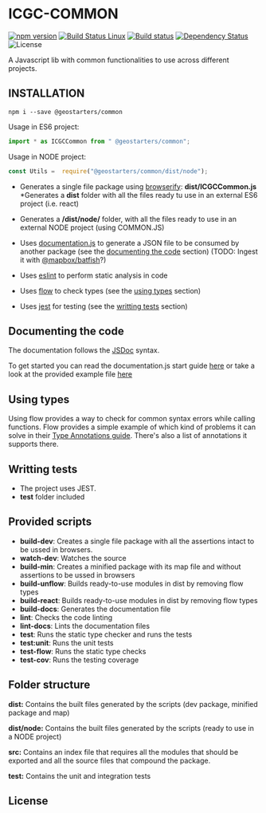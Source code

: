 # ICGC-COMMON
[![npm version](https://badge.fury.io/js/%40geostarters%2Fcommon.svg)](https://badge.fury.io/js/%40geostarters%2Fcommon)
[![Build Status Linux](https://travis-ci.org/geostarters/icgc-js-common.svg?branch=master)](https://travis-ci.org/geostarters/icgc-js-common)
[![Build status](https://ci.appveyor.com/api/projects/status/aa2bikit893mt4xq/branch/master?svg=true)](https://ci.appveyor.com/project/geostarters/icgc-js-common/branch/master)
[![Dependency Status](https://david-dm.org/geostarters/icgc-js-common.svg)](https://david-dm.org/geostarters/icgc-js-common)
![License](https://img.shields.io/badge/license-MIT-blue.svg)

A Javascript lib with common functionalities to use across different projects.

## <a name="install"></a>INSTALLATION

```
npm i --save @geostarters/common
```

Usage in ES6 project:
``` js
import * as ICGCCommon from " @geostarters/common";
```

Usage in NODE project:
``` js
const Utils =  require("@geostarters/common/dist/node");
```


* Generates a single file package using [browserify](http://browserify.org/): 
  **dist/ICGCCommon.js**
*Generates a **dist** folder with all the files ready tu use in an external ES6 project (i.e. react)
* Generates a **/dist/node/** folder, with all the files ready to use in an external NODE project (using COMMON.JS)


* Uses [documentation.js](https://github.com/documentationjs/documentation) to generate a JSON file to be consumed by another package (see the [documenting the code](#documentation) section) (TODO: Ingest it with [@mapbox/batfish](https://github.com/mapbox/batfish)?)
* Uses [eslint](https://eslint.org/) to perform static analysis in code
* Uses [flow](https://flow.org/) to check types (see the [using types](#types) section)
* Uses [jest](https://jestjs.io/) for testing (see the [writting tests](#testing) section)


## <a name="documentation"></a>Documenting the code
The documentation follows the [JSDoc](http://usejsdoc.org/about-getting-started.html) syntax. 

To get started you can read the documentation.js start guide [here](https://github.com/documentationjs/documentation/blob/master/docs/GETTING_STARTED.md) or take a look at the provided example file [here](https://github.com/geostarters/js-project-template/blob/master/src/geo/latlon.js)

## <a name="types"></a>Using types
Using flow provides a way to check for common syntax errors while calling functions. Flow provides a simple example of which kind of problems it can solve in their [Type Annotations guide](https://flow.org/en/docs/types/). There's also a list of annotations it supports there.

## <a name="testing"></a>Writting tests

* The project uses JEST.
* **test** folder included
  

## Provided scripts

* __build-dev__: Creates a single file package with all the assertions intact to be ussed in browsers. 
* __watch-dev__: Watches the source
* __build-min__: Creates a minified package with its map file and without assertions to be ussed in browsers
* __build-unflow__: Builds ready-to-use modules in dist by removing flow types
* __build-react__: Builds ready-to-use modules in dist by removing flow types
* __build-docs__: Generates the documentation file
* __lint__: Checks the code linting
* __lint-docs__: Lints the documentation files
* __test__: Runs the static type checker and runs the tests
* __test:unit__: Runs the unit tests
* __test-flow__: Runs the static type checks
* __test-cov__: Runs the testing coverage


## Folder structure

__dist:__ Contains the built files generated by the scripts (dev package, minified package and map)

__dist/node:__ Contains the built files generated by the scripts (ready to use in a NODE project)

__src:__ Contains an index file that requires all the modules that should be exported and all the source files that compound the package.

__test:__ Contains the unit and integration tests

## License